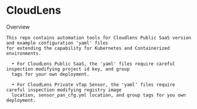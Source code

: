 # CloudLens

Overview

    This repo contains automation tools for Cloudlens Public SaaS version and example configuration 'yaml' files 
    for extending the capability for Kubernetes and Containerized environments.
    
      •	For CloudLens Public SaaS, the 'yaml' files require careful inspection modifying project id key, and group
      tags for your own deployment. 
      
      •	For CloudLens Private vTap Sensor, the 'yaml' files require careful inspection modifying registry image 
      location, sensor_pan_cfg.yml location, and group tags for you own deployment. 

